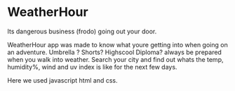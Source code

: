 # WeatherHour

Its dangerous business (frodo) going out your door. 

WeatherHour app was made to know what youre getting into when going on an adventure.
Umbrella ? Shorts? Highscool Diploma? always be prepared when you walk into weather.
Search your city and find out whats the temp, humidity%, wind and uv index is like for the next few days. 


Here we used javascript html and css. 
